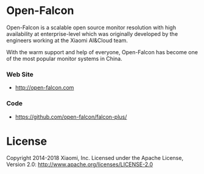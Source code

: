 
# Open-Falcon

Open-Falcon is a scalable open source monitor resolution with high availability at enterprise-level which was originally developed by the engineers working at the Xiaomi AI&Cloud team. 

With the warm support and help of everyone, Open-Falcon has become one of the most popular monitor systems in China.

### Web Site

- http://open-falcon.com

### Code
- https://github.com/open-falcon/falcon-plus/

# License

Copyright 2014-2018 Xiaomi, Inc.
Licensed under the Apache License,
Version 2.0:
http://www.apache.org/licenses/LICENSE-2.0
